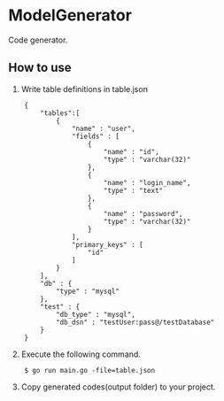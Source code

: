 # ModelGenerator

Code generator.

## How to use

1. Write table definitions in table.json

```
    {
        "tables":[
            {
                "name" : "user",
                "fields" : [
                    {
                        "name" : "id",
                        "type" : "varchar(32)"
                    },
                    {
                        "name" : "login_name",
                        "type" : "text"
                    },
                    {
                        "name" : "password",
                        "type" : "varchar(32)"
                    }
                ],
                "primary_keys" : [
                    "id"
                ]
            }
        ],
        "db" : {
            "type" : "mysql"
        },
        "test" : {
            "db_type" : "mysql",
            "db_dsn" : "testUser:pass@/testDatabase"
        }
    }
```

2. Execute the following command.

```
    $ go run main.go -file=table.json
```

3. Copy generated codes(output folder) to your project.
